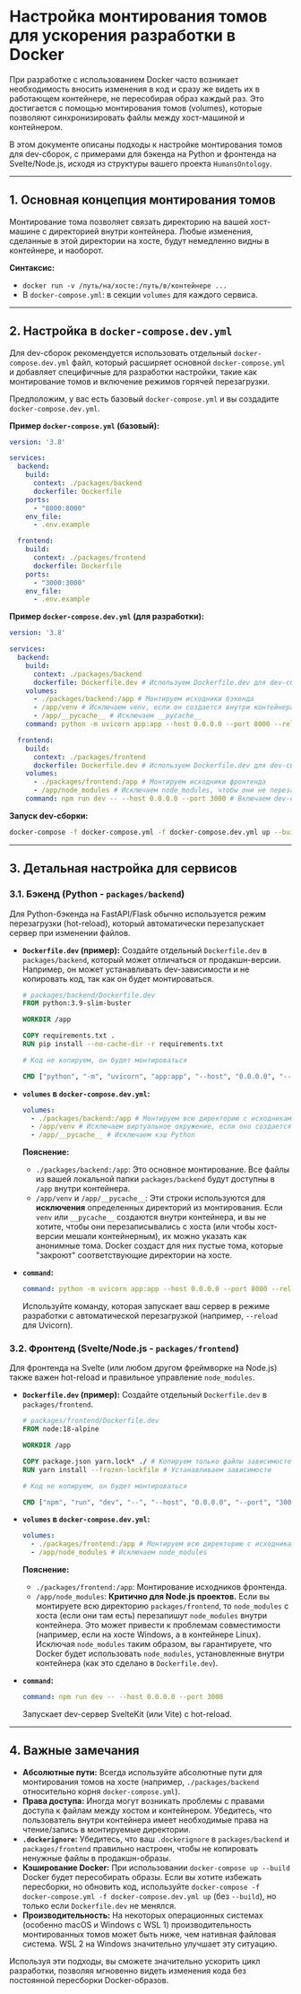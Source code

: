 # Настройка монтирования томов для ускорения разработки в Docker

При разработке с использованием Docker часто возникает необходимость вносить изменения в код и сразу же видеть их в работающем контейнере, не пересобирая образ каждый раз. Это достигается с помощью монтирования томов (volumes), которые позволяют синхронизировать файлы между хост-машиной и контейнером.

В этом документе описаны подходы к настройке монтирования томов для dev-сборок, с примерами для бэкенда на Python и фронтенда на Svelte/Node.js, исходя из структуры вашего проекта `HumansOntology`.

---

## 1. Основная концепция монтирования томов

Монтирование тома позволяет связать директорию на вашей хост-машине с директорией внутри контейнера. Любые изменения, сделанные в этой директории на хосте, будут немедленно видны в контейнере, и наоборот.

**Синтаксис:**

- `docker run -v /путь/на/хосте:/путь/в/контейнере ...`
- В `docker-compose.yml`: в секции `volumes` для каждого сервиса.

---

## 2. Настройка в `docker-compose.dev.yml`

Для dev-сборок рекомендуется использовать отдельный `docker-compose.dev.yml` файл, который расширяет основной `docker-compose.yml` и добавляет специфичные для разработки настройки, такие как монтирование томов и включение режимов горячей перезагрузки.

Предположим, у вас есть базовый `docker-compose.yml` и вы создадите `docker-compose.dev.yml`.

**Пример `docker-compose.yml` (базовый):**

```yaml
version: '3.8'

services:
  backend:
    build:
      context: ./packages/backend
      dockerfile: Dockerfile
    ports:
      - "8000:8000"
    env_file:
      - .env.example

  frontend:
    build:
      context: ./packages/frontend
      dockerfile: Dockerfile
    ports:
      - "3000:3000"
    env_file:
      - .env.example
```

**Пример `docker-compose.dev.yml` (для разработки):**

```yaml
version: '3.8'

services:
  backend:
    build:
      context: ./packages/backend
      dockerfile: Dockerfile.dev # Используем Dockerfile.dev для dev-сборки
    volumes:
      - ./packages/backend:/app # Монтируем исходники бэкенда
      - /app/venv # Исключаем venv, если он создается внутри контейнера
      - /app/__pycache__ # Исключаем __pycache__
    command: python -m uvicorn app:app --host 0.0.0.0 --port 8000 --reload # Включаем hot-reload

  frontend:
    build:
      context: ./packages/frontend
      dockerfile: Dockerfile.dev # Используем Dockerfile.dev для dev-сборки
    volumes:
      - ./packages/frontend:/app # Монтируем исходники фронтенда
      - /app/node_modules # Исключаем node_modules, чтобы они не перезаписывались с хоста
    command: npm run dev -- --host 0.0.0.0 --port 3000 # Включаем dev-сервер с hot-reload
```

**Запуск dev-сборки:**

```bash
docker-compose -f docker-compose.yml -f docker-compose.dev.yml up --build
```

---

## 3. Детальная настройка для сервисов

### 3.1. Бэкенд (Python - `packages/backend`)

Для Python-бэкенда на FastAPI/Flask обычно используется режим перезагрузки (hot-reload), который автоматически перезапускает сервер при изменении файлов.

- **`Dockerfile.dev` (пример):**
  Создайте отдельный `Dockerfile.dev` в `packages/backend`, который может отличаться от продакшн-версии. Например, он может устанавливать dev-зависимости и не копировать код, так как он будет монтироваться.

  ```dockerfile
  # packages/backend/Dockerfile.dev
  FROM python:3.9-slim-buster

  WORKDIR /app

  COPY requirements.txt .
  RUN pip install --no-cache-dir -r requirements.txt

  # Код не копируем, он будет монтироваться

  CMD ["python", "-m", "uvicorn", "app:app", "--host", "0.0.0.0", "--port", "8000", "--reload"]
  ```

- **`volumes` в `docker-compose.dev.yml`:**
  ```yaml
  volumes:
    - ./packages/backend:/app # Монтируем всю директорию с исходниками
    - /app/venv # Исключаем виртуальное окружение, если оно создается внутри контейнера
    - /app/__pycache__ # Исключаем кэш Python
  ```
  **Пояснение:**
  - `./packages/backend:/app`: Это основное монтирование. Все файлы из вашей локальной папки `packages/backend` будут доступны в `/app` внутри контейнера.
  - `/app/venv` и `/app/__pycache__`: Эти строки используются для **исключения** определенных директорий из монтирования. Если `venv` или `__pycache__` создаются внутри контейнера, и вы не хотите, чтобы они перезаписывались с хоста (или чтобы хост-версии мешали контейнерным), их можно указать как анонимные тома. Docker создаст для них пустые тома, которые "закроют" соответствующие директории на хосте.

- **`command`:**
  ```yaml
  command: python -m uvicorn app:app --host 0.0.0.0 --port 8000 --reload
  ```
  Используйте команду, которая запускает ваш сервер в режиме разработки с автоматической перезагрузкой (например, `--reload` для Uvicorn).

### 3.2. Фронтенд (Svelte/Node.js - `packages/frontend`)

Для фронтенда на Svelte (или любом другом фреймворке на Node.js) также важен hot-reload и правильное управление `node_modules`.

- **`Dockerfile.dev` (пример):**
  Создайте отдельный `Dockerfile.dev` в `packages/frontend`.

  ```dockerfile
  # packages/frontend/Dockerfile.dev
  FROM node:18-alpine

  WORKDIR /app

  COPY package.json yarn.lock* ./ # Копируем только файлы зависимостей
  RUN yarn install --frozen-lockfile # Устанавливаем зависимости

  # Код не копируем, он будет монтироваться

  CMD ["npm", "run", "dev", "--", "--host", "0.0.0.0", "--port", "3000"]
  ```

- **`volumes` в `docker-compose.dev.yml`:**
  ```yaml
  volumes:
    - ./packages/frontend:/app # Монтируем всю директорию с исходниками
    - /app/node_modules # Исключаем node_modules
  ```
  **Пояснение:**
  - `./packages/frontend:/app`: Монтирование исходников фронтенда.
  - `/app/node_modules`: **Критично для Node.js проектов.** Если вы монтируете всю директорию `packages/frontend`, то `node_modules` с хоста (если они там есть) перезапишут `node_modules` внутри контейнера. Это может привести к проблемам совместимости (например, если на хосте Windows, а в контейнере Linux). Исключая `node_modules` таким образом, вы гарантируете, что Docker будет использовать `node_modules`, установленные внутри контейнера (как это сделано в `Dockerfile.dev`).

- **`command`:**
  ```yaml
  command: npm run dev -- --host 0.0.0.0 --port 3000
  ```
  Запускает dev-сервер SvelteKit (или Vite) с hot-reload.

---

## 4. Важные замечания

- **Абсолютные пути:** Всегда используйте абсолютные пути для монтирования томов на хосте (например, `./packages/backend` относительно корня `docker-compose.yml`).
- **Права доступа:** Иногда могут возникать проблемы с правами доступа к файлам между хостом и контейнером. Убедитесь, что пользователь внутри контейнера имеет необходимые права на чтение/запись в монтируемые директории.
- **`.dockerignore`:** Убедитесь, что ваш `.dockerignore` в `packages/backend` и `packages/frontend` правильно настроен, чтобы не копировать ненужные файлы в продакшн-образы.
- **Кэширование Docker:** При использовании `docker-compose up --build` Docker будет пересобирать образы. Если вы хотите избежать пересборки, но обновить код, используйте `docker-compose -f docker-compose.yml -f docker-compose.dev.yml up` (без `--build`), но только если `Dockerfile.dev` не менялся.
- **Производительность:** На некоторых операционных системах (особенно macOS и Windows с WSL 1) производительность монтированных томов может быть ниже, чем нативная файловая система. WSL 2 на Windows значительно улучшает эту ситуацию.

Используя эти подходы, вы сможете значительно ускорить цикл разработки, позволяя мгновенно видеть изменения кода без постоянной пересборки Docker-образов.